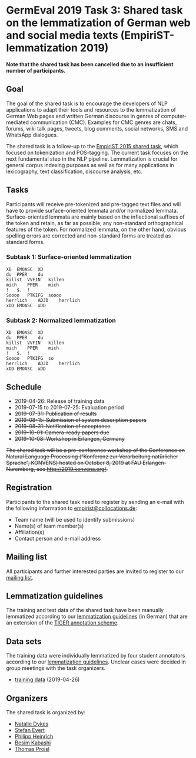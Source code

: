 # GermEval 2019 Task 3: Shared task on the lemmatization of German web and social media texts (EmpiriST-lemmatization 2019) #

**Note that the shared task has been cancelled due to an insufficient
number of participants.**

## Goal ##

The goal of the shared task is to encourage the developers of NLP
applications to adapt their tools and resources to the lemmatization
of German Web pages and written German discourse in genres of
computer-mediated communication (CMC). Examples for CMC genres are
chats, forums, wiki talk pages, tweets, blog comments, social
networks, SMS and WhatsApp dialogues.

The shared task is a follow-up to the [EmpiriST 2015 shared
task](https://sites.google.com/site/empirist2015/), which focused on
tokenization and POS-tagging. The current task focuses on the next
fundamental step in the NLP pipeline. Lemmatization is crucial for
general corpus indexing purposes as well as for many applications in
lexicography, text classification, discourse analysis, etc.


## Tasks ##

Participants will receive pre-tokenized and pre-tagged text files
and will have to provide surface-oriented lemmata and/or
normalized lemmata. Surface-oriented lemmata are mainly based on
the inflectional suffixes of the token and retain, as far as
possible, any non-standard orthographical features of the
token. For normalized lemmata, on the other hand, obvious
spelling errors are corrected and non-standard forms are treated
as standard forms.


### Subtask 1: Surface-oriented lemmatization ###

    XD	EMOASC	XD
    du	PPER	du
    killst	VVFIN	killen
    mich	PPER	mich
    !	$.	!
    Soooo	PTKIFG	soooo
    herrlich	ADJD	herrlich
    xDD	EMOASC	xDD


### Subtask 2: Normalized lemmatization ###

    XD	EMOASC	XD
    du	PPER	du
    killst	VVFIN	killen
    mich	PPER	mich
    !	$.	!
    Soooo	PTKIFG	so
    herrlich	ADJD	herrlich
    xDD	EMOASC	xDD


## Schedule ##

  * 2019-04-26: Release of training data
  * 2019-07-15 to 2019-07-25: Evaluation period
  * ~~2019-07-31: Publication of results~~
  * ~~2019-08-15: Submission of system description papers~~
  * ~~2019-08-31: Notification of acceptance~~
  * ~~2019-10-01: Camera-ready papers due~~
  * ~~2019-10-08: Workshop in Erlangen, Germany~~

~~The shared task will be a pre-conference workshop of the Conference on
Natural Language Processing (“Konferenz zur Verarbeitung natürlicher
Sprache”, KONVENS) hosted on October 8, 2019 at FAU
Erlangen-Nuremberg, see <http://2019.konvens.org/>.~~


## Registration ##

Participants to the shared task need to register by sending an e-mail
with the following information to
[empirist@collocations.de](mailto:empirist@collocations.de):

  * Team name (will be used to identify submissions)
  * Name(s) of team member(s)
  * Affiliation(s)
  * Contact person and e-mail address


## Mailing list ##

All participants and further interested parties are invited to
register to our [mailing
list](https://lists.fau.de/cgi-bin/listinfo/workshop-lemmatisierung).


## Lemmatization guidelines ##

The training and test data of the shared task have been manually
lemmatized according to our [lemmatization
guidelines](doc/lemmatisierungsrichtlinien.pdf) (in German) that are
an extension of the [TIGER annotation
scheme](http://www.ims.uni-stuttgart.de/forschung/ressourcen/korpora/TIGERCorpus/annotation/tiger_scheme-morph.pdf).


## Data sets ##

The training data were individually lemmatized by four student
annotators according to our [lemmatization
guidelines](doc/lemmatisierungsrichtlinien.pdf). Unclear cases were
decided in group meetings with the task organizers.

  * [training data](data/empirist-lemmatization_training_data_2019-04-26.zip) (2019-04-26)


## Organizers ##

The shared task is organized by:

  * [Natalie Dykes](https://www.germanistik.phil.fau.de/person/natalie-dykes/)
  * [Stefan Evert](http://www.stefan-evert.de/)
  * [Philipp Heinrich](https://philipp-heinrich.eu/)
  * [Besim Kabashi](http://besim-kabashi.net/)
  * [Thomas Proisl](https://thomas-proisl.de/)
